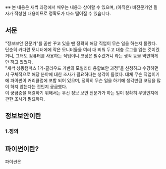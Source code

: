 ※※ 본 내용은 새싹 과정에서 배우는 내용과 상이할 수 있으며, (아직은) 비전문가인 필자가 작성한 내용이므로 정확도가 다소 떨어질 수 있습니다.  



## 서문
 "정보보안 전문가"를 꿈만 꾸고 있을 땐 정확히 해당 직업이 무슨 일을 하는지 몰랐다. 단순히 커다란 모니터에에 작은 모니터들을 여러 대 띄워 두고 대충 로그를 읽는 것이겠거니, 그래도 컴퓨터를 사용하는 직업이니 코딩은 필수겠거니 라는 생각 등을 막연하게만 하고 있었다.  
 "새싹 성동캠퍼스 1기-클라우드 기반의 모빌리티 융합보안 과정"을 신청하고 수강하면서 구체적으로 해당 분야에 대한 조사가 필요하다는 생각이 들었다. 대체 무슨 직업이기에 파이썬이 커리큘럼에 포함 되어 있으며, 정확히 무슨 일을 하기에 생각만큼 코딩을 많이 하지 않는다는 것인지 궁금했다.  
 이 궁금증을 해결하기 위해서는 우선 정보 보안 전문가가 하는 일이 정확히 무엇인지에 관한 조사가 필요하다.
  
  
 ## 정보보안이란
 ### 1.정의
  


## 파이썬이란?
 파이썬은 
